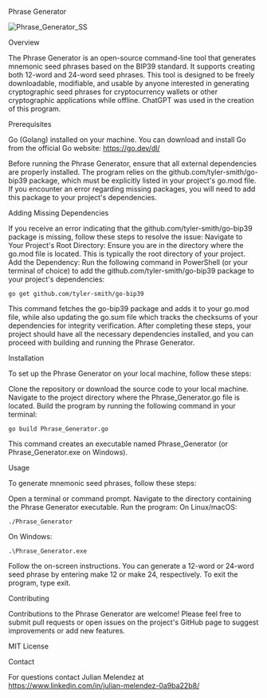 Phrase Generator

![Phrase_Generator_SS](https://github.com/Julian-1001/Phrase_Generator/assets/162458677/caf10986-0486-4d9b-a53e-95ef0564277d)

Overview

The Phrase Generator is an open-source command-line tool that generates mnemonic seed phrases based on the BIP39 standard. It supports creating both 12-word and 24-word seed phrases. This tool is designed to be freely downloadable, modifiable, and usable by anyone interested in generating cryptographic seed phrases for cryptocurrency wallets or other cryptographic applications while offline. ChatGPT was used in the creation of this program.

Prerequisites

Go (Golang) installed on your machine. You can download and install Go from the official Go website: https://go.dev/dl/

Before running the Phrase Generator, ensure that all external dependencies are properly installed. The program relies on the github.com/tyler-smith/go-bip39 package, which must be explicitly listed in your project's go.mod file. If you encounter an error regarding missing packages, you will need to add this package to your project's dependencies.

Adding Missing Dependencies

If you receive an error indicating that the github.com/tyler-smith/go-bip39 package is missing, follow these steps to resolve the issue:
Navigate to Your Project's Root Directory: Ensure you are in the directory where the go.mod file is located. This is typically the root directory of your project.
Add the Dependency: Run the following command in PowerShell (or your terminal of choice) to add the github.com/tyler-smith/go-bip39 package to your project's dependencies:

    go get github.com/tyler-smith/go-bip39

This command fetches the go-bip39 package and adds it to your go.mod file, while also updating the go.sum file which tracks the checksums of your dependencies for integrity verification.
After completing these steps, your project should have all the necessary dependencies installed, and you can proceed with building and running the Phrase Generator.


Installation

To set up the Phrase Generator on your local machine, follow these steps:

Clone the repository or download the source code to your local machine.
Navigate to the project directory where the Phrase_Generator.go file is located.
Build the program by running the following command in your terminal:

    
    go build Phrase_Generator.go

This command creates an executable named Phrase_Generator (or Phrase_Generator.exe on Windows).

Usage

To generate mnemonic seed phrases, follow these steps:

Open a terminal or command prompt.
Navigate to the directory containing the Phrase Generator executable.
Run the program:
    On Linux/macOS:

    ./Phrase_Generator

On Windows:

    .\Phrase_Generator.exe

Follow the on-screen instructions. You can generate a 12-word or 24-word seed phrase by entering make 12 or make 24, respectively. To exit the program, type exit.

Contributing

Contributions to the Phrase Generator are welcome! Please feel free to submit pull requests or open issues on the project's GitHub page to suggest improvements or add new features.

MIT License

Contact

For questions contact Julian Melendez at https://www.linkedin.com/in/julian-melendez-0a9ba22b8/
